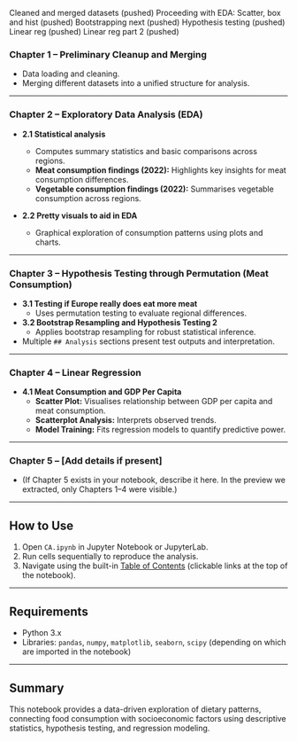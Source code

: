 Cleaned and merged datasets (pushed)
Proceeding with EDA: Scatter, box and hist (pushed)
Bootstrapping next (pushed)
Hypothesis testing (pushed)
Linear reg (pushed)
Linear reg part 2 (pushed)

### Chapter 1 – Preliminary Cleanup and Merging
- Data loading and cleaning.
- Merging different datasets into a unified structure for analysis.

---

### Chapter 2 – Exploratory Data Analysis (EDA)
- **2.1 Statistical analysis**  
  - Computes summary statistics and basic comparisons across regions.  
  - **Meat consumption findings (2022):** Highlights key insights for meat consumption differences.  
  - **Vegetable consumption findings (2022):** Summarises vegetable consumption across regions.  

- **2.2 Pretty visuals to aid in EDA**  
  - Graphical exploration of consumption patterns using plots and charts.

---

### Chapter 3 – Hypothesis Testing through Permutation (Meat Consumption)
- **3.1 Testing if Europe really does eat more meat**  
  - Uses permutation testing to evaluate regional differences.  
- **3.2 Bootstrap Resampling and Hypothesis Testing 2**  
  - Applies bootstrap resampling for robust statistical inference.  
- Multiple `## Analysis` sections present test outputs and interpretation.

---

### Chapter 4 – Linear Regression
- **4.1 Meat Consumption and GDP Per Capita**  
  - **Scatter Plot:** Visualises relationship between GDP per capita and meat consumption.  
  - **Scatterplot Analysis:** Interprets observed trends.  
  - **Model Training:** Fits regression models to quantify predictive power.  

---

### Chapter 5 – [Add details if present]
- (If Chapter 5 exists in your notebook, describe it here. In the preview we extracted, only Chapters 1–4 were visible.)

---

## How to Use
1. Open `CA.ipynb` in Jupyter Notebook or JupyterLab.  
2. Run cells sequentially to reproduce the analysis.  
3. Navigate using the built-in [Table of Contents](./CA.ipynb) (clickable links at the top of the notebook).  

---

## Requirements
- Python 3.x  
- Libraries: `pandas`, `numpy`, `matplotlib`, `seaborn`, `scipy` (depending on which are imported in the notebook)

---

## Summary
This notebook provides a data-driven exploration of dietary patterns, connecting food consumption with socioeconomic factors using descriptive statistics, hypothesis testing, and regression modeling.